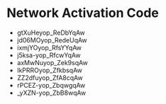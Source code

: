 # Network Activation Code
* gtXuHeyop_ReDbYqAw
* jd06MOyop_RedeUqAw
* ixmjYOyop_RfsYYqAw
* j5ksa-yop_RfcwYqAw
* axMwNuyop_Zek9sqAw
* lkPRROyop_ZfkbsqAw
* ZZ2dfuyop_ZfA8cqAw
* rPCEZ-yop_ZbqwgqAw
* _yXZN-yop_ZbB8wqAw